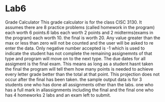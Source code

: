 # Lab6
Grade Calculator
This grade calculator is for the class CISC 3130. It assumes there are 8 practice problems (called homework in the program) each worth 6 points.6 labs each worth 2 points and 2 midterms(exams in the program) each worth 10. the final is worth 20. Any value greater than the max or less than zero will not be counted and the user will be asked to re enter the data. Only negative number accepted is -1 which is used to indicate the student has not complete the remaining assignemnts of that type and program will move on to the next type. The due dates for all assigment is the final exam. This means as long as a student hasnt taken the final the program will tell them how many points is needed to achieve every letter grade better than the total at that point. This projection does not occur after the final has been taken.
the sample output data is for 3 students one who has done all assignments other than the labs. one who has a full mark in allassignments including the final and the final one who has 4 homeworks 2 labs and an exam left to submit. 
